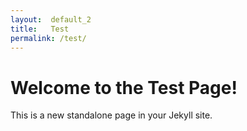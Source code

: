 ```yaml
---
layout:  default_2
title:   Test
permalink: /test/
---
```


# Welcome to the Test Page!
This is a new standalone page in your Jekyll site.
